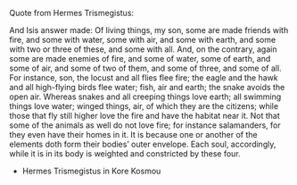 
Quote from Hermes Trismegistus:

And Isis answer made: Of living things, my son, some are made friends with fire, and some with water, some with air, and some with earth, and some with two or three of these, and some with all. And, on the contrary, again some are made enemies of fire, and some of water, some of earth, and some of air, and some of two of them, and some of three, and some of all. For instance, son, the locust and all flies flee fire; the eagle and the hawk and all high-flying birds flee water; fish, air and earth; the snake avoids the open air. Whereas snakes and all creeping things love earth; all swimming things love water; winged things, air, of which they are the citizens; while those that fly still higher love the fire and have the habitat near it. Not that some of the animals as well do not love fire; for instance salamanders, for they even have their homes in it. It is because one or another of the elements doth form their bodies’ outer envelope. Each soul, accordingly, while it is in its body is weighted and constricted by these four.
- Hermes Trismegistus in Kore Kosmou